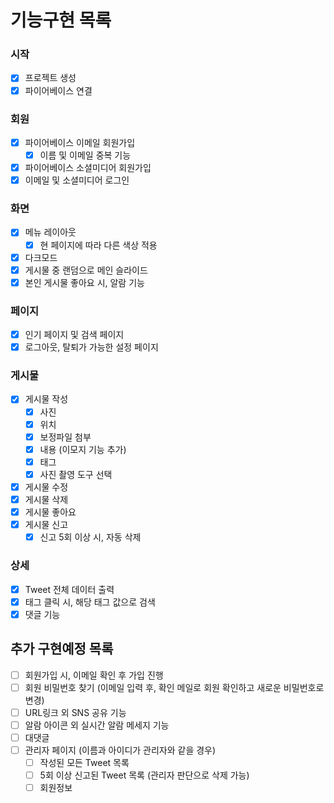 # 기능구현 목록

### 시작
- [x] 프로젝트 생성
- [x] 파이어베이스 연결

### 회원
- [x] 파이어베이스 이메일 회원가입
    - [x] 이름 및 이메일 중복 기능
- [x] 파이어베이스 소셜미디어 회원가입
- [x] 이메일 및 소셜미디어 로그인

### 화면
- [x] 메뉴 레이아웃
    - [x] 현 페이지에 따라 다른 색상 적용
- [x] 다크모드
- [x] 게시물 중 랜덤으로 메인 슬라이드
- [x] 본인 게시물 좋아요 시, 알람 기능

### 페이지
- [x] 인기 페이지 및 검색 페이지
- [x] 로그아웃, 탈퇴가 가능한 설정 페이지

### 게시물
- [x] 게시물 작성
    - [x] 사진
    - [x] 위치
    - [x] 보정파일 첨부
    - [x] 내용 (이모지 기능 추가)
    - [x] 태그
    - [x] 사진 촬영 도구 선택
- [x] 게시물 수정
- [x] 게시물 삭제
- [x] 게시물 좋아요
- [x] 게시물 신고
    - [x] 신고 5회 이상 시, 자동 삭제

### 상세
- [x] Tweet 전체 데이터 출력
- [x] 태그 클릭 시, 해당 태그 값으로 검색
- [x] 댓글 기능

## 추가 구현예정 목록
- [ ] 회원가입 시, 이메일 확인 후 가입 진행
- [ ] 회원 비밀번호 찾기 (이메일 입력 후, 확인 메일로 회원 확인하고 새로운 비밀번호로 변경)
- [ ] URL링크 외 SNS 공유 기능
- [ ] 알람 아이콘 외 실시간 알람 메세지 기능
- [ ] 대댓글
- [ ] 관리자 페이지 (이름과 아이디가 관리자와 같을 경우)
    - [ ] 작성된 모든 Tweet 목록
    - [ ] 5회 이상 신고된 Tweet 목록 (관리자 판단으로 삭제 가능)
    - [ ] 회원정보
